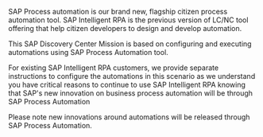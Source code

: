 SAP Process automation is our brand new, flagship citizen process automation tool. SAP Intelligent RPA is the previous version of LC/NC tool offering that help citizen developers to design and develop automation. 

This SAP Discovery Center Mission is based on configuring and executing automations using SAP Process Automation tool. 

For existing SAP Intelligent RPA customers, we provide separate instructions to configure the automations in this scenario as we understand you have critical reasons to continue to use SAP Intelligent RPA knowing that SAP's new innovation on business process automation will be through SAP Process Automation

Please note new innovations around automations will be released through SAP Process Automation.